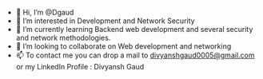 - 👋 Hi, I’m @Dgaud
- 👀 I’m interested in Development and Network Security
- 🌱 I’m currently learning Backend web development and several security and network methodologies.
- 💞️ I’m looking to collaborate on Web development and networking  
- 📫 To contact me you can drop a mail to divyanshgaud0005@gmail.com or my LinkedIn Profile : Divyansh Gaud

<!---
Dgaud/Dgaud is a ✨ special ✨ repository because its `README.md` (this file) appears on your GitHub profile.
You can click the Preview link to take a look at your changes.
--->
